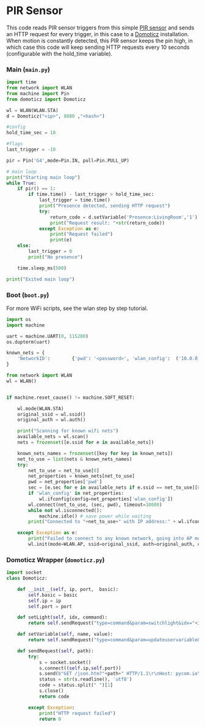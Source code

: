 # PIR Sensor
This code reads PIR sensor triggers from this simple [PIR sensor](https://www.kiwi-electronics.nl/PIR-Motion-Sensor) and sends an HTTP request for every trigger, in this case to a [Domoticz](https://domoticz.com/) installation. When motion is constantly detected, this PIR sensor keeps the pin high, in which case this code will keep sending HTTP requests every 10 seconds (configurable with the hold_time variable).

### Main (`main.py`)

```python
import time
from network import WLAN
from machine import Pin
from domoticz import Domoticz

wl = WLAN(WLAN.STA)
d = Domoticz("<ip>", 8080 ,"<hash>")

#config
hold_time_sec = 10

#flags
last_trigger = -10

pir = Pin('G4',mode=Pin.IN, pull=Pin.PULL_UP)

# main loop
print("Starting main loop")
while True:
    if pir() == 1:
        if time.time() - last_trigger > hold_time_sec:
            last_trigger = time.time()
            print("Presence detected, sending HTTP request")
            try:
                return_code = d.setVariable('Presence:LivingRoom','1')
                print("Request result: "+str(return_code))
            except Exception as e:
                print("Request failed")
                print(e)
    else:
        last_trigger = 0
        print("No presence")

    time.sleep_ms(500)

print("Exited main loop")
```

### Boot (`boot.py`)

For more WiFi scripts, see the wlan step by step tutorial.

```python
import os
import machine

uart = machine.UART(0, 115200)
os.dupterm(uart)

known_nets = {
    'NetworkID':        {'pwd': '<password>', 'wlan_config':  ('10.0.0.8', '255.255.0.0', '10.0.0.1', '10.0.0.1')},
}

from network import WLAN
wl = WLAN()


if machine.reset_cause() != machine.SOFT_RESET:

    wl.mode(WLAN.STA)
    original_ssid = wl.ssid()
    original_auth = wl.auth()

    print("Scanning for known wifi nets")
    available_nets = wl.scan()
    nets = frozenset([e.ssid for e in available_nets])

    known_nets_names = frozenset([key for key in known_nets])
    net_to_use = list(nets & known_nets_names)
    try:
        net_to_use = net_to_use[0]
        net_properties = known_nets[net_to_use]
        pwd = net_properties['pwd']
        sec = [e.sec for e in available_nets if e.ssid == net_to_use][0]
        if 'wlan_config' in net_properties:
            wl.ifconfig(config=net_properties['wlan_config'])
        wl.connect(net_to_use, (sec, pwd), timeout=10000)
        while not wl.isconnected():
            machine.idle() # save power while waiting
        print("Connected to "+net_to_use+" with IP address:" + wl.ifconfig()[0])

    except Exception as e:
        print("Failed to connect to any known network, going into AP mode")
        wl.init(mode=WLAN.AP, ssid=original_ssid, auth=original_auth, channel=6, antenna=WLAN.INT_ANT)
```

### Domoticz Wrapper (`domoticz.py`)

```python
import socket
class Domoticz:

    def __init__(self, ip, port,  basic):
        self.basic = basic
        self.ip = ip
        self.port = port

    def setLight(self, idx, command):
        return self.sendRequest("type=command&param=switchlight&idx="+idx+"&switchcmd="+command)

    def setVariable(self, name, value):
        return self.sendRequest("type=command&param=updateuservariable&vtype=0&vname="+name+"&vvalue="+value)

    def sendRequest(self, path):
        try:
            s = socket.socket()
            s.connect((self.ip,self.port))
            s.send(b"GET /json.htm?"+path+" HTTP/1.1\r\nHost: pycom.io\r\nAuthorization: Basic "+self.basic+"\r\n\r\n")
            status = str(s.readline(), 'utf8')
            code = status.split(" ")[1]
            s.close()
            return code

        except Exception:
            print("HTTP request failed")
            return 0
```
